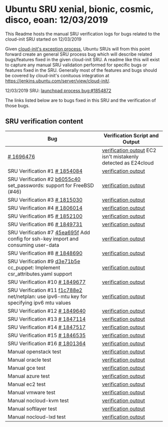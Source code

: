 Ubuntu SRU xenial, bionic, cosmic, disco, eoan: 12/03/2019
=====
This Readme hosts the manual SRU verification logs for bugs related to the cloud-init SRU started on 12/03/2019

Given [cloud-init's exception process](https://wiki.ubuntu.com/CloudinitUpdates), Ubuntu SRUs will from this point forward create an general SRU process bug which will describe related bugs/features fixed in the given cloud-init SRU. A readme like this will exist to capture any manual SRU validation performed for specific bugs or features fixed in the SRU. Generally most of the features and bugs should be covered by cloud-init's conituous integration at https://jenkins.ubuntu.com/server/view/cloud-init/.


12/03/2019 SRU: [launchpad process bug:#1854872](https://pad.lv/1854872)


The links listed below are to bugs fixed in this SRU and the verification of those bugs.

## SRU verification content
| Bug | Verification Script and Output |
| -------- |  -------- |
| [# 1696476](http://pad.lv/1696476) | [verification output](../manual/ec2-sru-19.3.41.txt) EC2 isn't mistakenly detected as E24cloud|
| SRU Verification #1 [# 1854084](http://pad.lv/1854084) | [verification output](../bugs/lp-1854084.txt) |
| SRU Verification #2 [b6055c40](https://git.launchpad.net/cloud-init/commit/?id=b6055c40) set_passwords: support for FreeBSD (#46) | [verification output](../bugs/b6055c40.txt) |
| SRU Verification #3 [# 1815030](http://pad.lv/1815030) | [verification output](../bugs/lp-1815030.txt) |
| SRU Verification #4 [# 1806014](http://pad.lv/1806014) | [verification output](../bugs/lp-openstack-ipv6-slaac-dhcpv6.txt) |
| SRU Verification #5 [# 1852100](http://pad.lv/1852100) | [verification output](../bugs/lp-1852100.txt) |
| SRU Verification #6 [# 1849731](http://pad.lv/1849731) | [verification output](../bugs/lp-1849731.txt) |
| SRU Verification #7 [45ea695f](https://git.launchpad.net/cloud-init/commit/?id=45ea695f) Add config for ssh-key import and consuming user-data | [verification output](../bugs/45ea695f.txt) |
| SRU Verification #8 [# 1848690](http://pad.lv/1848690) | [verification output](../bugs/lp-openstack-ipv6-slaac-dhcpv6.txt) |
| SRU Verification #9 [d3e71b5e](https://git.launchpad.net/cloud-init/commit/?id=d3e71b5e) cc_puppet: Implement csr_attributes.yaml support | [verification output](../bugs/d3e71b5e.txt) |
| SRU Verification #10 [# 1849677](http://pad.lv/1849677) | [verification output](../bugs/lp-1849677.txt) |
| SRU Verification #11 [f1c788e2](https://git.launchpad.net/cloud-init/commit/?id=f1c788e2) net/netplan: use ipv6-mtu key for specifying ipv6 mtu values | [verification output](../bugs/f1c788e2.txt) |
| SRU Verification #12 [# 1849640](http://pad.lv/1849640) | [verification output](../bugs/lp-1849640.txt) |
| SRU Verification #13 [# 1847114](http://pad.lv/1847114) | [verification output](../bugs/lp-1847114.txt) |
| SRU Verification #14 [# 1847517](http://pad.lv/1847517) | [verification output](../bugs/lp-openstack-ipv6-slaac-dhcpv6.txt) |
| SRU Verification #15 [# 1846535](http://pad.lv/1846535) | [verification output](../bugs/lp-1846535.txt) |
| SRU Verification #16 [# 1801364](http://pad.lv/1801364) | [verification output](../bugs/lp-1801364.txt) |
| Manual openstack test | [verification output](../manual/openstack-sru-19.3.41.txt) |
| Manual oracle test | [verification output](../manual/oracle-sru-19.3.41.txt) |
| Manual gce test | [verification output](../manual/gce-sru-19.3.41.txt) |
| Manual azure test | [verification output](../manual/azure-sru-19.3.41.txt) |
| Manual ec2 test | [verification output](../manual/ec2-sru-19.3.41.txt) |
| Manual vmware test | [verification output](../manual/vmware-sru-19.3.41.txt) |
| Manual nocloud-kvm test | [verification output](../manual/nocloud-kvm-19.3.41.txt) |
| Manual softlayer test | [verification output](../manual/softlayer-sru-19.3.41.txt) |
| Manual nocloud-lxd test | [verification output](../manual/nocloud-lxd-19.3.41.txt) |
